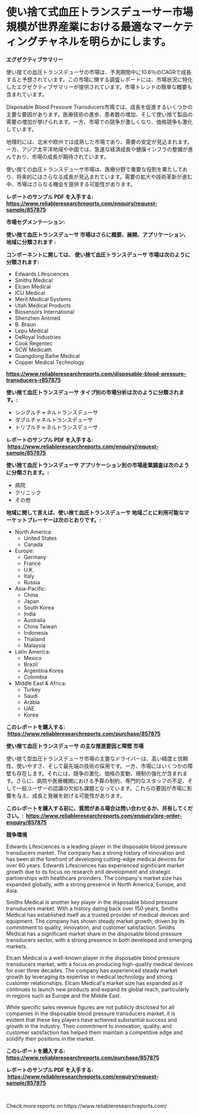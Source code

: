 <p><h1>使い捨て式血圧トランスデューサー市場規模が世界産業における最適なマーケティングチャネルを明らかにします。</h1></p><p><strong>エグゼクティブサマリー</strong></p>
<p><p>使い捨ての血圧トランスデューサの市場は、予測期間中に10.6％のCAGRで成長すると予想されています。この市場に関する調査レポートには、市場状況に特化したエグゼクティブサマリーが提供されています。市場トレンドの簡単な概要も含まれています。</p><p>Disposable Blood Pressure Transducers市場では、成長を促進するいくつかの主要な要因があります。医療技術の進歩、患者数の増加、そして使い捨て製品の需要の増加が挙げられます。一方、市場での競争が激しくなり、価格競争も激化しています。</p><p>地理的には、北米や欧州では成熟した市場であり、需要の安定が見込まれます。一方、アジア太平洋地域や中国では、急速な経済成長や健康インフラの整備が進んでおり、市場の成長が期待されています。</p><p>使い捨ての血圧トランスデューサ市場は、医療分野で重要な役割を果たしており、将来的にはさらなる成長が見込まれています。需要の拡大や技術革新が進む中、市場はさらなる機会を提供する可能性があります。</p></p>
<p><strong>レポートのサンプル PDF を入手する: <a href="https://www.reliableresearchreports.com/enquiry/request-sample/857875">https://www.reliableresearchreports.com/enquiry/request-sample/857875</a></strong></p>
<p><strong>市場セグメンテーション:</strong></p>
<p><strong> 使い捨て血圧トランスデューサ 市場はさらに概要、展開、アプリケーション、地域に分類されます :</strong></p>
<p><strong>コンポーネントに関しては、 使い捨て血圧トランスデューサ 市場は次のように分類されます: &nbsp;</strong></p>
<p><ul><li>Edwards Lifesciences</li><li>Smiths Medical</li><li>Elcam Medical</li><li>ICU Medical</li><li>Merit Medical Systems</li><li>Utah Medical Products</li><li>Biosensors International</li><li>Shenzhen Antmed</li><li>B. Braun</li><li>Lepu Medical</li><li>DeRoyal Industries</li><li>Cook Regentec</li><li>SCW Medicath</li><li>Guangdong Baihe Medical</li><li>Copper Medical Technology</li></ul></p>
<p><strong><a href="https://www.reliableresearchreports.com/disposable-blood-pressure-transducers-r857875">https://www.reliableresearchreports.com/disposable-blood-pressure-transducers-r857875</a></strong></p>
<p><strong> 使い捨て血圧トランスデューサ タイプ別の市場分析は次のように分類されます。:</strong></p>
<p><ul><li>シングルチャネルトランスデューサ</li><li>ダブルチャネルトランスデューサ</li><li>トリプルチャネルトランスデューサ</li></ul></p>
<p><strong>レポートのサンプル PDF を入手する: &nbsp;<a href="https://www.reliableresearchreports.com/enquiry/request-sample/857875">https://www.reliableresearchreports.com/enquiry/request-sample/857875</a></strong></p>
<p><strong> 使い捨て血圧トランスデューサ アプリケーション別の市場産業調査は次のように分類されます。:</strong></p>
<p><ul><li>病院</li><li>クリニック</li><li>その他</li></ul></p>
<p><strong>地域に関して言えば、使い捨て血圧トランスデューサ 地域ごとに利用可能なマーケットプレーヤーは次のとおりです。:</strong></p>
<p><ul>
    <li>
        North America:
        <ul>
            <li>United States</li>
            <li>Canada</li>
        </ul>
    </li>
    <li>
        Europe:
        <ul>
            <li>Germany</li>
            <li>France</li>
            <li>U.K.</li>
            <li>Italy</li>
            <li>Russia</li>
        </ul>
    </li>
    <li>
        Asia-Pacific:
        <ul>
            <li>China</li>
            <li>Japan</li>
            <li>South Korea</li>
            <li>India</li>
            <li>Australia</li>
            <li>China Taiwan</li>
            <li>Indonesia</li>
            <li>Thailand</li>
            <li>Malaysia</li>
        </ul>
    </li>
    <li>
        Latin America:
        <ul>
            <li>Mexico</li>
            <li>Brazil</li>
            <li>Argentina Korea</li>
            <li>Colombia</li>
        </ul>
    </li>
    <li>
        Middle East & Africa:
        <ul>
            <li>Turkey</li>
            <li>Saudi</li>
            <li>Arabia</li>
            <li>UAE</li>
            <li>Korea</li>
        </ul>
    </li>
    </ul></p>
<p><strong>このレポートを購入する: &nbsp;<a href="https://www.reliableresearchreports.com/purchase/857875">https://www.reliableresearchreports.com/purchase/857875</a></strong></p>
<p><strong>使い捨て血圧トランスデューサ の主な推進要因と障壁 市場</strong></p>
<p><p>使い捨て型血圧トランスデューサ市場の主要なドライバーは、高い精度と信頼性、使いやすさ、そして最先端の技術の採用です。一方、市場にはいくつかの障壁も存在します。それには、競争の激化、価格の変動、規制の強化が含まれます。さらに、病院や医療機関における予算の制約、専門的なスタッフの不足、そして一般ユーザーの認識の欠如も課題となっています。これらの要因が市場に影響を与え、成長と発展を妨げる可能性があります。</p></p>
<p><strong>このレポートを購入する前に、質問がある場合は問い合わせるか、共有してください。:&nbsp; <a href="https://www.reliableresearchreports.com/enquiry/pre-order-enquiry/857875">https://www.reliableresearchreports.com/enquiry/pre-order-enquiry/857875</a></strong></p>
<p><strong>競争環境</strong></p>
<p><p>Edwards Lifesciences is a leading player in the disposable blood pressure transducers market. The company has a strong history of innovation and has been at the forefront of developing cutting-edge medical devices for over 60 years. Edwards Lifesciences has experienced significant market growth due to its focus on research and development and strategic partnerships with healthcare providers. The company's market size has expanded globally, with a strong presence in North America, Europe, and Asia.</p><p>Smiths Medical is another key player in the disposable blood pressure transducers market. With a history dating back over 150 years, Smiths Medical has established itself as a trusted provider of medical devices and equipment. The company has shown steady market growth, driven by its commitment to quality, innovation, and customer satisfaction. Smiths Medical has a significant market share in the disposable blood pressure transducers sector, with a strong presence in both developed and emerging markets.</p><p>Elcam Medical is a well-known player in the disposable blood pressure transducers market, with a focus on producing high-quality medical devices for over three decades. The company has experienced steady market growth by leveraging its expertise in medical technology and strong customer relationships. Elcam Medical's market size has expanded as it continues to launch new products and expand its global reach, particularly in regions such as Europe and the Middle East.</p><p>While specific sales revenue figures are not publicly disclosed for all companies in the disposable blood pressure transducers market, it is evident that these key players have achieved substantial success and growth in the industry. Their commitment to innovation, quality, and customer satisfaction has helped them maintain a competitive edge and solidify their positions in the market.</p></p>
<p><strong>このレポートを購入する: &nbsp; <a href="https://www.reliableresearchreports.com/purchase/857875">https://www.reliableresearchreports.com/purchase/857875</a></strong></p>
<p><strong>レポートのサンプル PDF を入手する: &nbsp;<a href="https://www.reliableresearchreports.com/enquiry/request-sample/857875">https://www.reliableresearchreports.com/enquiry/request-sample/857875</a></strong><strong></strong></p>
<p>&nbsp;</p>
<p>Check more reports on https://www.reliableresearchreports.com/</p>